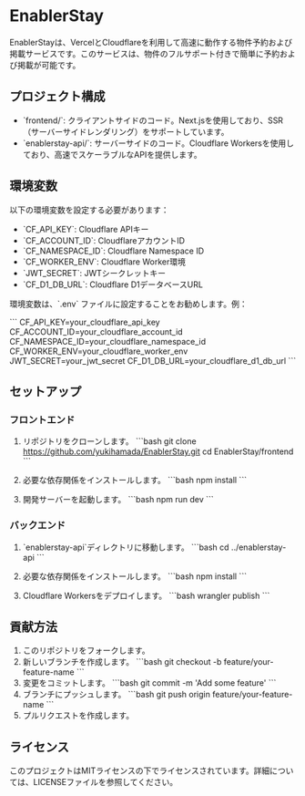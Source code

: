 # EnablerStay

EnablerStayは、VercelとCloudflareを利用して高速に動作する物件予約および掲載サービスです。このサービスは、物件のフルサポート付きで簡単に予約および掲載が可能です。

## プロジェクト構成

- \`frontend/\`: クライアントサイドのコード。Next.jsを使用しており、SSR（サーバーサイドレンダリング）をサポートしています。
- \`enablerstay-api/\`: サーバーサイドのコード。Cloudflare Workersを使用しており、高速でスケーラブルなAPIを提供します。

## 環境変数

以下の環境変数を設定する必要があります：

- \`CF_API_KEY\`: Cloudflare APIキー
- \`CF_ACCOUNT_ID\`: CloudflareアカウントID
- \`CF_NAMESPACE_ID\`: Cloudflare Namespace ID
- \`CF_WORKER_ENV\`: Cloudflare Worker環境
- \`JWT_SECRET\`: JWTシークレットキー
- \`CF_D1_DB_URL\`: Cloudflare D1データベースURL

環境変数は、\`.env\` ファイルに設定することをお勧めします。例：

\`\`\`
CF_API_KEY=your_cloudflare_api_key
CF_ACCOUNT_ID=your_cloudflare_account_id
CF_NAMESPACE_ID=your_cloudflare_namespace_id
CF_WORKER_ENV=your_cloudflare_worker_env
JWT_SECRET=your_jwt_secret
CF_D1_DB_URL=your_cloudflare_d1_db_url
\`\`\`

## セットアップ

### フロントエンド

1. リポジトリをクローンします。
   \`\`\`bash
   git clone https://github.com/yukihamada/EnablerStay.git
   cd EnablerStay/frontend
   \`\`\`

2. 必要な依存関係をインストールします。
   \`\`\`bash
   npm install
   \`\`\`

3. 開発サーバーを起動します。
   \`\`\`bash
   npm run dev
   \`\`\`

### バックエンド

1. \`enablerstay-api\`ディレクトリに移動します。
   \`\`\`bash
   cd ../enablerstay-api
   \`\`\`

2. 必要な依存関係をインストールします。
   \`\`\`bash
   npm install
   \`\`\`

3. Cloudflare Workersをデプロイします。
   \`\`\`bash
   wrangler publish
   \`\`\`

## 貢献方法

1. このリポジトリをフォークします。
2. 新しいブランチを作成します。
   \`\`\`bash
   git checkout -b feature/your-feature-name
   \`\`\`
3. 変更をコミットします。
   \`\`\`bash
   git commit -m 'Add some feature'
   \`\`\`
4. ブランチにプッシュします。
   \`\`\`bash
   git push origin feature/your-feature-name
   \`\`\`
5. プルリクエストを作成します。

## ライセンス

このプロジェクトはMITライセンスの下でライセンスされています。詳細については、LICENSEファイルを参照してください。


